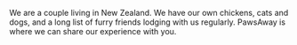 We are a couple living in New Zealand. We have our own chickens, cats and dogs, and a long list of furry friends lodging with us regularly. PawsAway is where we can share our experience with you.
